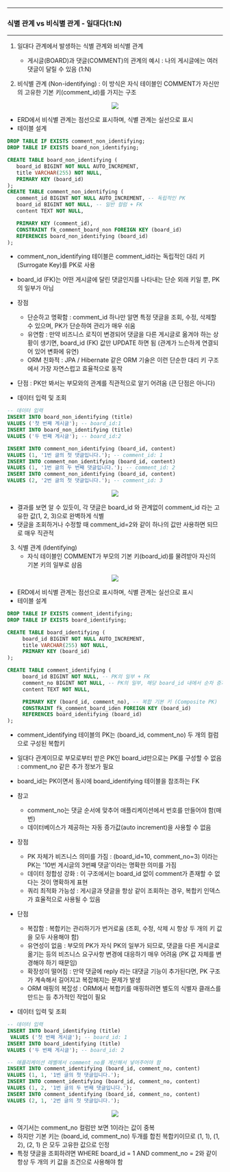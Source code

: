 -----
### 식별 관계 vs 비식별 관계 - 일대다(1:N)
-----
1. 일대다 관계에서 발생하는 식별 관계와 비식별 관계
   - 게시글(BOARD)과 댓글(COMMENT)의 관계의 예시 : 나의 게시글에는 여러 댓글이 달릴 수 있음 (1:N)

2. 비식별 관계 (Non-identifying) : 이 방식은 자식 테이블인 COMMENT가 자신만의 고유한 기본 키(comment_id)를 가지는 구조
<div align="center">
<img src="https://github.com/user-attachments/assets/cd9ddfe9-def4-4cb0-834b-bf5c5b18dd49">
</div>

   - ERD에서 비식별 관계는 점선으로 표시하며, 식별 관계는 실선으로 표시
   - 테이블 설계
```sql
DROP TABLE IF EXISTS comment_non_identifying;
DROP TABLE IF EXISTS board_non_identifying;

CREATE TABLE board_non_identifying (
   board_id BIGINT NOT NULL AUTO_INCREMENT,
   title VARCHAR(255) NOT NULL,
   PRIMARY KEY (board_id)
);
CREATE TABLE comment_non_identifying (
   comment_id BIGINT NOT NULL AUTO_INCREMENT, -- 독립적인 PK
   board_id BIGINT NOT NULL, -- 일반 컬럼 + FK
   content TEXT NOT NULL,

   PRIMARY KEY (comment_id),
   CONSTRAINT fk_comment_board_non FOREIGN KEY (board_id)
   REFERENCES board_non_identifying (board_id)
);
```
   - comment_non_identifying 테이블은 comment_id라는 독립적인 대리 키(Surrogate Key)를 PK로 사용
   - board_id (FK)는 어떤 게시글에 달린 댓글인지를 나타내는 단순 외래 키일 뿐, PK의 일부가 아님
   - 장점
      + 단순하고 명확함 : comment_id 하나만 알면 특정 댓글을 조회, 수정, 삭제할 수 있으며, PK가 단순하여 관리가 매우 쉬움
      + 유연함 : 만약 비즈니스 로직이 변경되어 댓글을 다른 게시글로 옮겨야 하는 상황이 생기면, board_id (FK) 값만 UPDATE 하면 됨 (관계가 느슨하게 연결되어 있어 변화에 유연)
      + ORM 친화적 : JPA / Hibernate 같은 ORM 기술은 이런 단순한 대리 키 구조에서 가장 자연스럽고 효율적으로 동작

   - 단점 : PK만 봐서는 부모와의 관계를 직관적으로 알기 어려움 (큰 단점은 아니다)
   - 데이터 입력 및 조회
```sql
-- 데이터 입력
INSERT INTO board_non_identifying (title)
VALUES ('첫 번째 게시글'); -- board_id:1
INSERT INTO board_non_identifying (title)
VALUES ('두 번째 게시글'); -- board_id:2

INSERT INTO comment_non_identifying (board_id, content)
VALUES (1, '1번 글의 첫 댓글입니다.'); -- comment_id: 1
INSERT INTO comment_non_identifying (board_id, content)
VALUES (1, '1번 글의 두 번째 댓글입니다.'); -- comment_id: 2
INSERT INTO comment_non_identifying (board_id, content)
VALUES (2, '2번 글의 첫 댓글입니다.'); -- comment_id: 3
```
<div align="center">
<img src="https://github.com/user-attachments/assets/0ef6058f-ead3-4448-86d5-f06993a7f2dc">
</div>

   - 결과를 보면 알 수 있듯이, 각 댓글은 board_id 와 관계없이 comment_id 라는 고유한 값(1, 2, 3)으로 완벽하게 식별
   - 댓글을 조회하거나 수정할 때 comment_id=2와 같이 하나의 값만 사용하면 되므로 매우 직관적

3. 식별 관계 (Identifying)
   - 자식 테이블인 COMMENT가 부모의 기본 키(board_id)를 물려받아 자신의 기본 키의 일부로 삼음
<div align="center">
<img src="https://github.com/user-attachments/assets/a2f8e5b2-63a7-44cf-8785-19c264d3d975">
</div>

   - ERD에서 비식별 관계는 점선으로 표시하며, 식별 관계는 실선으로 표시
   - 테이블 설계
```sql
DROP TABLE IF EXISTS comment_identifying;
DROP TABLE IF EXISTS board_identifying;

CREATE TABLE board_identifying (
     board_id BIGINT NOT NULL AUTO_INCREMENT,
     title VARCHAR(255) NOT NULL,
     PRIMARY KEY (board_id)
);

CREATE TABLE comment_identifying (
     board_id BIGINT NOT NULL, -- PK의 일부 + FK
     comment_no BIGINT NOT NULL, -- PK의 일부, 해당 board_id 내에서 순차 증가
     content TEXT NOT NULL,

     PRIMARY KEY (board_id, comment_no), -- 복합 기본 키 (Composite PK)
     CONSTRAINT fk_comment_board_iden FOREIGN KEY (board_id)
     REFERENCES board_identifying (board_id)
);
```

   - comment_identifying 테이블의 PK는 (board_id, comment_no) 두 개의 컬럼으로 구성된 복합키
   - 일대다 관계이므로 부모로부터 받은 PK인 board_id만으로는 PK를 구성할 수 없음 : comment_no 같은 추가 정보가 필요
   - board_id는 PK이면서 동시에 board_identifying 테이블을 참조하는 FK
   - 참고
     + comment_no는 댓글 순서에 맞추어 애플리케이션에서 번호를 만들어야 함(매번)
     + 데이터베이스가 제공하는 자동 증가값(auto increment)을 사용할 수 없음

   - 장점
     + PK 자체가 비즈니스 의미를 가짐 : (board_id=10, comment_no=3) 이라는 PK는 '10번 게시글의 3번째 댓글'이라는 명확한 의미를 가짐
     + 데이터 정합성 강화 : 이 구조에서는 board_id 없이 comment가 존재할 수 없다는 것이 명확하게 표현
     + 쿼리 최적화 가능성 : 게시글과 댓글을 항상 같이 조회하는 경우, 복합키 인덱스가 효율적으로 사용될 수 있음
   - 단점
     + 복잡함 : 복합키는 관리하기가 번거로움 (조회, 수정, 삭제 시 항상 두 개의 키 값을 모두 사용해야 함)
     + 유연성이 없음 : 부모의 PK가 자식 PK의 일부가 되므로, 댓글을 다른 게시글로 옮기는 등의 비즈니스 요구사항 변경에 대응하기 매우 어려움 (PK 값 자체를 변경해야 하기 때문임)
     + 확장성이 떨어짐 : 만약 댓글에 reply 라는 대댓글 기능이 추가된다면, PK 구조가 계속해서 길어지고 복잡해지는 문제가 발생
     + ORM 매핑의 복잡성 : ORM에서 복합키를 매핑하려면 별도의 식별자 클래스를 만드는 등 추가적인 작업이 필요
   - 데이터 입력 및 조회
```sql
-- 데이터 입력
INSERT INTO board_identifying (title)
 VALUES ('첫 번째 게시글'); -- board_id: 1
INSERT INTO board_identifying (title)
VALUES ('두 번째 게시글'); -- board_id: 2

-- 애플리케이션 레벨에서 comment_no를 계산해서 넣어주어야 함
INSERT INTO comment_identifying (board_id, comment_no, content)
VALUES (1, 1, '1번 글의 첫 댓글입니다.');
INSERT INTO comment_identifying (board_id, comment_no, content)
VALUES (1, 2, '1번 글의 두 번째 댓글입니다.');
INSERT INTO comment_identifying (board_id, comment_no, content)
VALUES (2, 1, '2번 글의 첫 댓글입니다.');
```
<div align="center">
<img src="https://github.com/user-attachments/assets/6e2ceb1d-a15a-47d7-a841-3711b520d875">
</div>

   - 여기서는 comment_no 컬럼만 보면 1이라는 값이 중복
   - 하지만 기본 키는 (board_id, comment_no) 두개를 합친 복합키이므로 (1, 1), (1, 2), (2, 1) 은 모두 고유한 값으로 인정
   - 특정 댓글을 조회하려면 WHERE board_id = 1 AND comment_no = 2와 같이 항상 두 개의 키 값을 조건으로 사용해야 함
